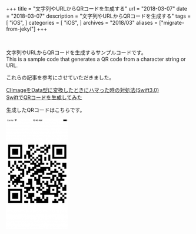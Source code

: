 +++
title = "文字列やURLからQRコードを生成する"
url = "2018-03-07"
date = "2018-03-07"
description = "文字列やURLからQRコードを生成する"
tags = [
    "iOS",
]
categories = [
    "iOS",
]
archives = "2018/03"
aliases = ["migrate-from-jekyl"]
+++

<br>

文字列やURLからQRコードを生成するサンプルコードです。  
This is a sample code that generates a QR code from a character string or URL.  

これらの記事を参考にさせていただきました。  

[CIImageをData型に変換したときにハマった時の対処法(Swift3.0)](https://qiita.com/coffeemk2/items/5f6f5352f9b8b1b02ec9)  
[SwiftでQRコードを生成してみた](https://qiita.com/matsuhisa_h/items/91cdeeaf32553c3b23fb)

生成したQRコードはこちらです。  

![alt](1.png)

<script src="https://gist.github.com/O-Junpei/00a5990bd7bc5059899602963310ae54.js"></script>
